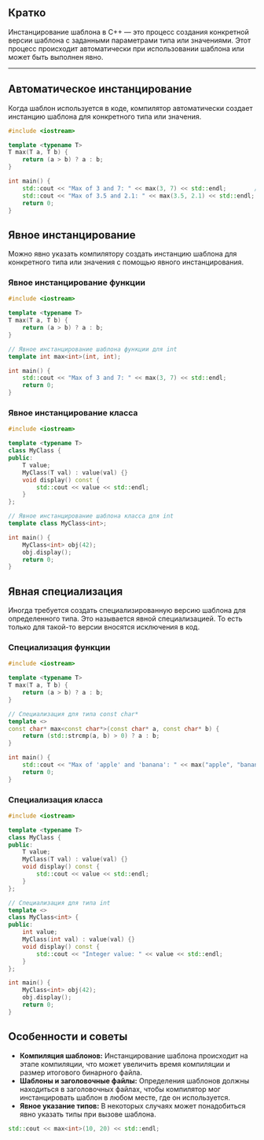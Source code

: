 ## Кратко

Инстанцирование шаблона в C++ — это процесс создания конкретной версии шаблона с заданными параметрами типа или значениями. Этот процесс происходит автоматически при использовании шаблона или может быть выполнен явно.

---

## Автоматическое инстанцирование

Когда шаблон используется в коде, компилятор автоматически создает инстанцию шаблона для конкретного типа или значения.

```cpp
#include <iostream>

template <typename T>
T max(T a, T b) {
    return (a > b) ? a : b;
}

int main() {
    std::cout << "Max of 3 and 7: " << max(3, 7) << std::endl;        // Инстанцирование max<int>
    std::cout << "Max of 3.5 and 2.1: " << max(3.5, 2.1) << std::endl; // Инстанцирование max<double>
    return 0;
}
```

## Явное инстанцирование

Можно явно указать компилятору создать инстанцию шаблона для конкретного типа или значения с помощью явного инстанцирования.

### Явное инстанцирование функции

```cpp
#include <iostream>

template <typename T>
T max(T a, T b) {
    return (a > b) ? a : b;
}

// Явное инстанцирование шаблона функции для int
template int max<int>(int, int);

int main() {
    std::cout << "Max of 3 and 7: " << max(3, 7) << std::endl;
    return 0;
}
```

### Явное инстанцирование класса

```cpp
#include <iostream>

template <typename T>
class MyClass {
public:
    T value;
    MyClass(T val) : value(val) {}
    void display() const {
        std::cout << value << std::endl;
    }
};

// Явное инстанцирование шаблона класса для int
template class MyClass<int>;

int main() {
    MyClass<int> obj(42);
    obj.display();
    return 0;
}
```

## Явная специализация

Иногда требуется создать специализированную версию шаблона для определенного типа. Это называется явной специализацией. То есть только для такой-то версии вносятся исключения в код.

### Специализация функции

```cpp
#include <iostream>

template <typename T>
T max(T a, T b) {
    return (a > b) ? a : b;
}

// Специализация для типа const char*
template <>
const char* max<const char*>(const char* a, const char* b) {
    return (std::strcmp(a, b) > 0) ? a : b;
}

int main() {
    std::cout << "Max of 'apple' and 'banana': " << max("apple", "banana") << std::endl;
    return 0;
}
```

### Специализация класса

```cpp
#include <iostream>

template <typename T>
class MyClass {
public:
    T value;
    MyClass(T val) : value(val) {}
    void display() const {
        std::cout << value << std::endl;
    }
};

// Специализация для типа int
template <>
class MyClass<int> {
public:
    int value;
    MyClass(int val) : value(val) {}
    void display() const {
        std::cout << "Integer value: " << value << std::endl;
    }
};

int main() {
    MyClass<int> obj(42);
    obj.display();
    return 0;
}
```

## Особенности и советы

- **Компиляция шаблонов:** Инстанцирование шаблона происходит на этапе компиляции, что может увеличить время компиляции и размер итогового бинарного файла.
- **Шаблоны и заголовочные файлы:** Определения шаблонов должны находиться в заголовочных файлах, чтобы компилятор мог инстанцировать шаблон в любом месте, где он используется.
- **Явное указание типов:** В некоторых случаях может понадобиться явно указать типы при вызове шаблона.

```cpp
std::cout << max<int>(10, 20) << std::endl;
```
